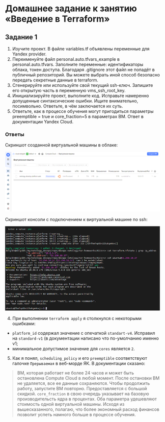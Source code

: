 # Домашнее задание к занятию «Введение в Terraform»

## Задание 1

1. Изучите проект. В файле variables.tf объявлены переменные для Yandex provider.
2. Переименуйте файл personal.auto.tfvars_example в personal.auto.tfvars. Заполните переменные: идентификаторы облака, токен доступа. Благодаря .gitignore этот файл не попадёт в публичный репозиторий. Вы можете выбрать иной способ безопасно передать секретные данные в terraform.
3. Сгенерируйте или используйте свой текущий ssh-ключ. Запишите его открытую часть в переменную vms_ssh_root_key.
4. Инициализируйте проект, выполните код. Исправьте намеренно допущенные синтаксические ошибки. Ищите внимательно, посимвольно. Ответьте, в чём заключается их суть.
5. Ответьте, как в процессе обучения могут пригодиться параметры preemptible = true и core_fraction=5 в параметрах ВМ. Ответ в документации Yandex Cloud.

### Ответы

Скриншот созданной виртуальной машины в облаке:

![task_2_1](img/task_2_1.png)

Скриншот консоли с подключением к виртуальной машине по ssh:

![task_2_2](img/task_2_2.png)

4. При выполнении `terraform apply` я столкнулся с некоторыми ошибками:
- `platform_id` содержал значение с опечаткой `standart-v4`. Исправил на `standard-v1` (в документации написано что по-умолчанию именно v1;
- минимальное допустимое значение для `cores` является `2`.

5. Как я понял, `scheduling_policy` и его `preemptible` соответствуют галочке `Прерываемая` в веб-морде ЯК. В документации сказано:
> ВМ, которая работает не более 24 часов и может быть остановлена Compute Cloud в любой момент. После остановки ВМ не удаляется, все ее данные сохраняются. Чтобы продолжить работу, запустите ВМ повторно. Предоставляется с большой скидкой.
`core_fraction` в свою очередь указывает на базовую производительсть ядра в процентах. Оба параметра удешевляют стоимость одной виртуальной машины. 
Исходя из вышесказанного, полагаю, что более экономный расход финансов позволит успеть намного больше в процессе обучения.
